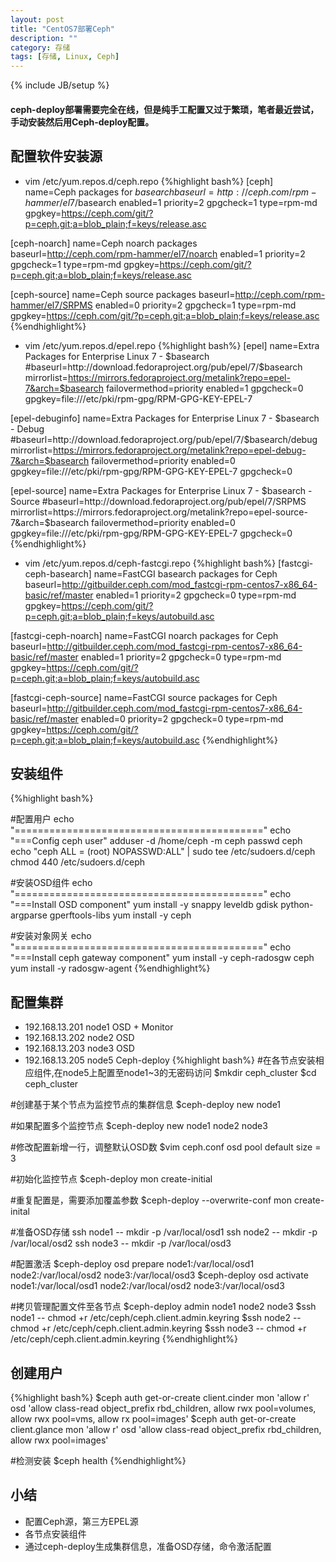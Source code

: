 ```yaml
---
layout: post
title: "CentOS7部署Ceph"
description: ""
category: 存储
tags: [存储, Linux, Ceph]
---
```

{% include JB/setup %}
#### ceph-deploy部署需要完全在线，但是纯手工配置又过于繁琐，笔者最近尝试，手动安装然后用Ceph-deploy配置。

## 配置软件安装源
- vim /etc/yum.repos.d/ceph.repo
{%highlight bash%}
[ceph]
name=Ceph packages for $basearch
baseurl=http://ceph.com/rpm-hammer/el7/$basearch
enabled=1
priority=2
gpgcheck=1
type=rpm-md
gpgkey=https://ceph.com/git/?p=ceph.git;a=blob_plain;f=keys/release.asc

[ceph-noarch]
name=Ceph noarch packages
baseurl=http://ceph.com/rpm-hammer/el7/noarch
enabled=1
priority=2
gpgcheck=1
type=rpm-md
gpgkey=https://ceph.com/git/?p=ceph.git;a=blob_plain;f=keys/release.asc

[ceph-source]
name=Ceph source packages
baseurl=http://ceph.com/rpm-hammer/el7/SRPMS
enabled=0
priority=2
gpgcheck=1
type=rpm-md
gpgkey=https://ceph.com/git/?p=ceph.git;a=blob_plain;f=keys/release.asc
{%endhighlight%}

- vim /etc/yum.repos.d/epel.repo 
{%highlight bash%}
[epel]
name=Extra Packages for Enterprise Linux 7 - $basearch
#baseurl=http://download.fedoraproject.org/pub/epel/7/$basearch
mirrorlist=https://mirrors.fedoraproject.org/metalink?repo=epel-7&arch=$basearch
failovermethod=priority
enabled=1
gpgcheck=0
gpgkey=file:///etc/pki/rpm-gpg/RPM-GPG-KEY-EPEL-7

[epel-debuginfo]
name=Extra Packages for Enterprise Linux 7 - $basearch - Debug
#baseurl=http://download.fedoraproject.org/pub/epel/7/$basearch/debug
mirrorlist=https://mirrors.fedoraproject.org/metalink?repo=epel-debug-7&arch=$basearch
failovermethod=priority
enabled=0
gpgkey=file:///etc/pki/rpm-gpg/RPM-GPG-KEY-EPEL-7
gpgcheck=0

[epel-source]
name=Extra Packages for Enterprise Linux 7 - $basearch - Source
#baseurl=http://download.fedoraproject.org/pub/epel/7/SRPMS
mirrorlist=https://mirrors.fedoraproject.org/metalink?repo=epel-source-7&arch=$basearch
failovermethod=priority
enabled=0
gpgkey=file:///etc/pki/rpm-gpg/RPM-GPG-KEY-EPEL-7
gpgcheck=0
{%endhighlight%}

- vim /etc/yum.repos.d/ceph-fastcgi.repo
{%highlight bash%}
[fastcgi-ceph-basearch]
name=FastCGI basearch packages for Ceph
baseurl=http://gitbuilder.ceph.com/mod_fastcgi-rpm-centos7-x86_64-basic/ref/master
enabled=1
priority=2
gpgcheck=0
type=rpm-md
gpgkey=https://ceph.com/git/?p=ceph.git;a=blob_plain;f=keys/autobuild.asc

[fastcgi-ceph-noarch]
name=FastCGI noarch packages for Ceph
baseurl=http://gitbuilder.ceph.com/mod_fastcgi-rpm-centos7-x86_64-basic/ref/master
enabled=1
priority=2
gpgcheck=0
type=rpm-md
gpgkey=https://ceph.com/git/?p=ceph.git;a=blob_plain;f=keys/autobuild.asc

[fastcgi-ceph-source]
name=FastCGI source packages for Ceph
baseurl=http://gitbuilder.ceph.com/mod_fastcgi-rpm-centos7-x86_64-basic/ref/master
enabled=0
priority=2
gpgcheck=0
type=rpm-md
gpgkey=https://ceph.com/git/?p=ceph.git;a=blob_plain;f=keys/autobuild.asc
{%endhighlight%}

## 安装组件
{%highlight bash%}

#配置用户
    echo "==========================================="
    echo "===Config ceph user"
    adduser -d /home/ceph -m ceph
    passwd ceph
    echo "ceph ALL = (root) NOPASSWD:ALL" | sudo tee /etc/sudoers.d/ceph
    chmod 440 /etc/sudoers.d/ceph

#安装OSD组件
    echo "==========================================="
    echo "===Install OSD component"
    yum install -y snappy leveldb gdisk python-argparse gperftools-libs
    yum install -y ceph

#安装对象网关
    echo "==========================================="
    echo "===Install ceph gateway component"
    yum install -y ceph-radosgw ceph
    yum install -y radosgw-agent
{%endhighlight%}

## 配置集群
- 192.168.13.201    node1   OSD + Monitor
- 192.168.13.202    node2   OSD
- 192.168.13.203    node3   OSD
- 192.168.13.205    node5   Ceph-deploy
{%highlight bash%}
#在各节点安装相应组件,在node5上配置至node1~3的无密码访问
$mkdir ceph_cluster
$cd ceph_cluster

#创建基于某个节点为监控节点的集群信息
$ceph-deploy new node1

#如果配置多个监控节点
$ceph-deploy new node1 node2 node3

#修改配置新增一行，调整默认OSD数
$vim ceph.conf
osd pool default size = 3

#初始化监控节点
$ceph-deploy mon create-initial

#重复配置是，需要添加覆盖参数
$ceph-deploy --overwrite-conf mon create-inital

#准备OSD存储
ssh node1 -- mkdir -p /var/local/osd1
ssh node2 -- mkdir -p /var/local/osd2
ssh node3 -- mkdir -p /var/local/osd3

#配置激活
$ceph-deploy osd prepare node1:/var/local/osd1 node2:/var/local/osd2 node3:/var/local/osd3
$ceph-deploy osd activate node1:/var/local/osd1 node2:/var/local/osd2 node3:/var/local/osd3

#拷贝管理配置文件至各节点
$ceph-deploy admin node1 node2 node3
$ssh node1 -- chmod +r /etc/ceph/ceph.client.admin.keyring
$ssh node2 -- chmod +r /etc/ceph/ceph.client.admin.keyring
$ssh node3 -- chmod +r /etc/ceph/ceph.client.admin.keyring
{%endhighlight%}

## 创建用户
{%highlight bash%}
$ceph auth get-or-create client.cinder mon 'allow r' osd 'allow class-read object_prefix rbd_children, allow rwx pool=volumes, allow rwx pool=vms, allow rx pool=images'
$ceph auth get-or-create client.glance mon 'allow r' osd 'allow class-read object_prefix rbd_children, allow rwx pool=images'

#检测安装
$ceph health
{%endhighlight%}

## 小结
- 配置Ceph源，第三方EPEL源
- 各节点安装组件
- 通过ceph-deploy生成集群信息，准备OSD存储，命令激活配置

